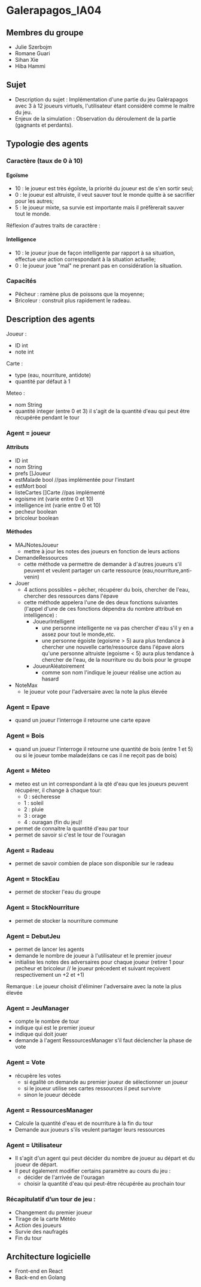 # Galerapagos_IA04

## Membres du groupe
- Julie Szerbojm
- Romane Guari      
- Sihan Xie
- Hiba Hammi

## Sujet 
- Description du sujet : Implémentation d'une partie du jeu Galérapagos avec 3 à 12 joueurs virtuels, l'utilisateur étant considéré comme le maître du jeu.
- Enjeux de la simulation : Observation du déroulement de la partie (gagnants et perdants).

## Typologie des agents
### Caractère (taux de 0 à 10)
#### Egoïsme
- 10 : le joueur est très égoïste, la priorité du joueur est de s'en sortir seul;
- 0 : le joueur est altruiste, il veut sauver tout le monde quitte à se sacrifier pour les autres;
- 5 : le joueur mixte, sa survie est importante mais il préfèrerait sauver tout le monde.

Réflexion d'autres traits de caractère :
#### Intelligence 
- 10 : le joueur joue de façon intelligente par rapport à sa situation, effectue une action correspondant à la situation actuelle;
- 0 : le joueur joue "mal" ne prenant pas en considération la situation.

### Capacités 
- Pêcheur : ramène plus de poissons que la moyenne;
- Bricoleur : construit plus rapidement le radeau.

## Description des agents
Joueur :
- ID int
- note int

Carte :
- type (eau, nourriture, antidote)
- quantité par défaut à 1

Meteo :
- nom String
- quantité integer (entre 0 et 3) il s'agit de la quantité d'eau qui peut être récupérée pendant le tour


### Agent = joueur
#### Attributs
- ID int 
- nom String
- prefs []Joueur
- estMalade bool //pas implémentée pour l'instant
- estMort bool
- listeCartes []Carte //pas implémenté
- egoisme int (varie entre 0 et 10)
- intelligence int (varie entre 0 et 10)
- pecheur boolean
- bricoleur boolean
#### Méthodes
- MAJNotesJoueur
    - mettre à jour les notes des joueurs en fonction de leurs actions
- DemandeRessources
	- cette méthode va permettre de demander à d'autres joueurs s'il peuvent et veulent partager un carte ressource (eau,nourriture,anti-venin)
- Jouer
	- 4 actions possibles = pêcher, récupérer du bois, chercher de l'eau, chercher des ressources dans l'épave
	- cette méthode appelera l'une de des deux fonctions suivantes (l'appel d'une de ces fonctions dépendra du nombre attribué en intelligence) :
		- JoueurIntelligent
			- une personne intelligente ne va pas chercher d'eau s'il y en a assez pour tout le monde,etc. 
			- une personne égoiste (egoisme > 5) aura plus tendance à chercher une nouvelle carte/ressource dans l'épave alors qu'une personne altruiste (egoisme < 5) aura plus tendance à chercher de l'eau, de la nourriture ou du bois pour le groupe
		- JoueurAléatoirement
			- comme son nom l'indique le joueur réalise une action au hasard
- NoteMax 
	- le joueur vote pour l'adversaire avec la note la plus élevée


### Agent = Epave
- quand un joueur l'interroge il retourne une carte epave


### Agent = Bois
- quand un joueur l'interroge il retourne une quantité de bois (entre 1 et 5) ou si le joueur tombe malade(dans ce cas il ne reçoit pas de bois) 
	

### Agent = Méteo
- meteo est un int correspondant à la qté d'eau que les joueurs peuvent récupérer, il change à chaque tour:
	- 0 : sécheresse
	- 1 : soleil
	- 2 : pluie
	- 3 : orage
	- 4 : ouragan (fin du jeu)!
- permet de connaitre la quantité d'eau par tour
- permet de savoir si c'est le tour de l'ouragan

### Agent = Radeau
- permet de savoir combien de place son disponible sur le radeau

### Agent = StockEau
- permet de stocker l'eau du groupe

### Agent = StockNourriture
- permet de stocker la nourriture commune

### Agent = DebutJeu
- permet de lancer les agents
- demande le nombre de joueur à l'utilisateur et le premier joueur
- initialise les notes des adversaires pour chaque joueur 
(retirer 1 pour pecheur et bricoleur // le joueur précedent et suivant reçoivent respectivement un +2 et +1)

Remarque : Le joueur choisit d'éliminer l'adversaire avec la note la plus élevée


### Agent = JeuManager
- compte le nombre de tour
- indique qui est le premier joueur
- indique qui doit jouer
- demande à l'agent RessourcesManager s'il faut déclencher la phase de vote

### Agent = Vote
- récupère les votes
  - si égalité on demande au premier joueur de sélectionner un joueur
  - si le joueur utilise ses cartes ressources il peut survivre
  - sinon le joueur décède 


### Agent = RessourcesManager
- Calcule la quantité d'eau et de nourriture à la fin du tour
- Demande aux joueurs s'ils veulent partager leurs ressources
	
### Agent = Utilisateur
- Il s'agit d'un agent qui peut décider du nombre de joueur au départ et du joueur de départ. 
- Il peut également modifier certains paramètre au cours du jeu :
	- décider de l'arrivée de l'ouragan
	- choisir la quantité d'eau qui peut-être récupérée au prochain tour


### Récapitulatif d’un tour de jeu :
- Changement du premier joueur
- Tirage de la carte Météo
- Action des joueurs
- Survie des naufragés
- Fin du tour

## Architecture logicielle 
- Front-end en React
- Back-end en Golang
